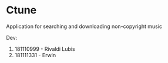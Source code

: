 # Ctune

Application for searching and downloading non-copyright music

Dev:
1. 181110999 - Rivaldi Lubis
2. 181111331 - Erwin

